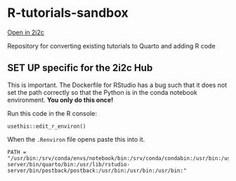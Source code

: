 # R-tutorials-sandbox

[Open in 2i2c](https://openscapes.2i2c.cloud/hub/user-redirect/git-pull?repo=https%3A%2F%2Fgithub.com%2FNASA-Openscapes%2FR-tutorials-sandbox&urlpath=rstudio%2Ftree%2FR-tutorials-sandbox%2FREADME.md&branch=main)

Repository for converting existing tutorials to Quarto and adding R code

## SET UP specific for the 2i2c Hub

This is important. The Dockerfile for RStudio has a bug such that it does not set the path correctly so that the Python is in the conda notebook environment. **You only do this once!**

Run this code in the R console:
```
usethis::edit_r_environ()
```
When the `.Renviron` file opens paste this into it.
```
PATH = "/usr/bin:/srv/conda/envs/notebook/bin:/srv/conda/condabin:/usr/bin:/usr/local/sbin:/usr/local/bin:/usr/sbin:/sbin:/bin:/usr/local/texlive/bin/linux:/usr/local/texlive/bin/linux:/usr/lib/rstudio-server/bin/quarto/bin:/usr/lib/rstudio-server/bin/postback/postback:/usr/bin:/usr/bin:/usr/bin:"
```